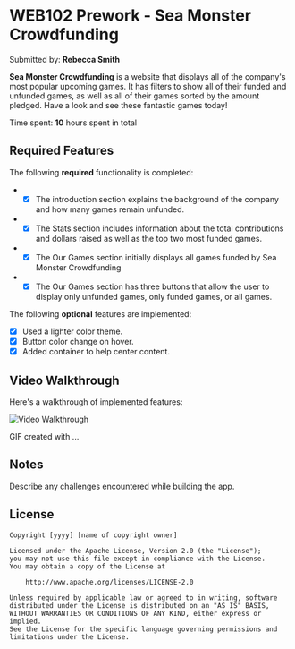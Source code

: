 # WEB102 Prework - **Sea Monster Crowdfunding**

Submitted by: **Rebecca Smith**

**Sea Monster Crowdfunding** is a website that displays all of the company's most popular upcoming games. It has filters to show all of their funded and unfunded games, as well as all of their games sorted by the amount pledged. Have a look and see these fantastic games today!

Time spent: **10** hours spent in total

## Required Features

The following **required** functionality is completed:

* - [x] The introduction section explains the background of the company and how many games remain unfunded.
* - [x] The Stats section includes information about the total contributions and dollars raised as well as the top two most funded games.
* - [x] The Our Games section initially displays all games funded by Sea Monster Crowdfunding
* - [x] The Our Games section has three buttons that allow the user to display only unfunded games, only funded games, or all games.

The following **optional** features are implemented:

* [x] Used a lighter color theme.
* [x] Button color change on hover.
* [x] Added container to help center content.

## Video Walkthrough

Here's a walkthrough of implemented features:

<img src='http://i.imgur.com/link/to/your/gif/file.gif' title='Video Walkthrough' width='' alt='Video Walkthrough' />

<!-- Replace this with whatever GIF tool you used! -->
GIF created with ...  
<!-- Recommended tools:
[Kap](https://getkap.co/) for macOS
[ScreenToGif](https://www.screentogif.com/) for Windows
[peek](https://github.com/phw/peek) for Linux. -->

## Notes

Describe any challenges encountered while building the app.

## License

    Copyright [yyyy] [name of copyright owner]

    Licensed under the Apache License, Version 2.0 (the "License");
    you may not use this file except in compliance with the License.
    You may obtain a copy of the License at

        http://www.apache.org/licenses/LICENSE-2.0

    Unless required by applicable law or agreed to in writing, software
    distributed under the License is distributed on an "AS IS" BASIS,
    WITHOUT WARRANTIES OR CONDITIONS OF ANY KIND, either express or implied.
    See the License for the specific language governing permissions and
    limitations under the License.
